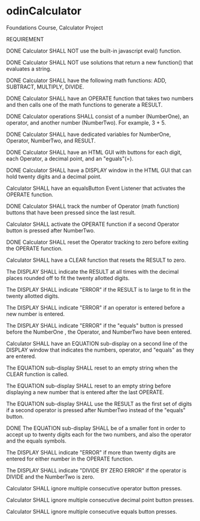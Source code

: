 # odinCalculator
Foundations Course, Calculator Project

REQUIREMENT

DONE        Calculator SHALL NOT use the built-in javascript eval() function.


DONE        Calculator SHALL NOT use solutions that return a new function() that evaluates a string.


DONE        Calculator SHALL have the following math functions: ADD, SUBTRACT, MULTIPLY, DIVIDE.


DONE        Calculator SHALL have an OPERATE function that takes two numbers and then calls one of the math functions to generate a RESULT.


DONE        Calculator operations SHALL consist of a number (NumberOne), an operator, and another number (NumberTwo). For example, 3 + 5. 


DONE        Calculator SHALL have dedicated variables for NumberOne, Operator, NumberTwo, and RESULT.  


DONE        Calculator SHALL have an HTML GUI with buttons for each digit, each Operator, a decimal point, and an "eguals"(=).


DONE        Calculator SHALL have a DISPLAY window in the HTML GUI that can hold twenty digits and a decimal point.


Calculator SHALL have an equalsButton Event Listener that activates the OPERATE function.


DONE        Calculator SHALL track the number of Operator (math function) buttons that have been pressed since the last result.


Calculator SHALL activate the OPERATE function if a second Operator button is pressed after NumberTwo.


DONE        Calculator SHALL reset the Operator tracking to zero before exiting the OPERATE function.


Calculator SHALL have a CLEAR function that resets the RESULT to zero.


The DISPLAY SHALL indicate the RESULT at all times with the decimal places rounded off to fit the twenty allotted digits.


The DISPLAY SHALL indicate "ERROR" if the RESULT is to large to fit in the twenty allotted digits.


The DISPLAY SHALL indicate "ERROR" if an operator is entered before a new number is entered.


The DISPLAY SHALL indicate "ERROR" if the "equals" button is pressed before the NumberOne , the Operator, and NumberTwo have been entered.


Calculator SHALL have an EQUATION sub-display on a second line of the DISPLAY window that indicates the numbers, operator, and "equals" as they are entered.


The EQUATION sub-display SHALL reset to an empty string when the CLEAR function is called.


The EQUATION sub-display SHALL reset to an empty string before displaying a new number that is entered after the last OPERATE.


The EQUATION sub-display SHALL use the RESULT as the first set of digits if a second operator is pressed after NumberTwo instead of the "equals" button.


DONE        The EQUATION sub-display SHALL be of a smaller font in order to accept up to twenty digits each for the two numbers, and also the operator and the equals symbols.


The DISPLAY SHALL indicate "ERROR" if more than twenty digits are entered for either number in the OPERATE function.


The DISPLAY SHALL indicate "DIVIDE BY ZERO ERROR" if the operator is DIVIDE and the NumberTwo is zero.


Calculator SHALL ignore multiple consecutive operator button presses.


Calculator SHALL ignore multiple consecutive decimal point button presses.


Calculator SHALL ignore multiple consecutive equals button presses.


